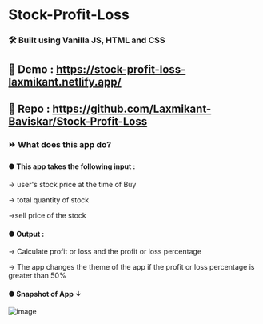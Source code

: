 # Stock-Profit-Loss
### 🛠 Built using Vanilla JS, HTML and CSS

## 📍 Demo : https://stock-profit-loss-laxmikant.netlify.app/

## 📍 Repo : https://github.com/Laxmikant-Baviskar/Stock-Profit-Loss

### ⏩ What does this app do?

#### ● This app takes the following input : 

  → user's stock price at the time of Buy

  → total  quantity of stock

  →sell price of the stock

#### ●  Output :

  → Calculate profit or loss and the profit or loss percentage

  → The app changes the theme of the app if the profit or loss percentage is greater than 50%

#### ● Snapshot of App ↓

![image](https://user-images.githubusercontent.com/99134289/183124732-c9f309a5-365d-4b51-95c8-a8629484933f.png) 
